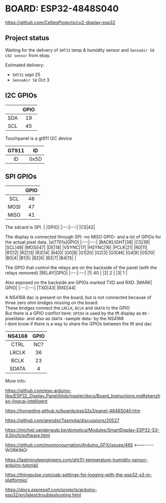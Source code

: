  # BOARD: ESP32-4848S040

https://github.com/CelliesProjects/co2-display-esp32 

## Project status
Waiting for the delivery of `SHT31` temp & humidity sensor and `SenseAir S8 C02 sensor` from ebay.

Estimated delivery: 
-  `SHT31` sept 25 
-  `SenseAir S8` Oct 3


## I2C GPIOs

|  | GPIO |
|:--:|:--:|
|SDA|19|  
|SCL|45|  

Touchpanel is a gt911 I2C device

|GT911|ID|
|:--:|:--:|
|ID |0x5D|  

## SPI GPIOs

|   |GPIO |
|:--:|:--:|
|SCL|48|
|MOSI|47|
|MISO|41|

The sdcard is SPI.
| |GPIO|
|:--:|:--:|
|CS|42|

The display is connected through SPI -no MISO GPIO- and a lot of GPIOs for the actual pixel data.
|st7701s|GPIO|
|:--:|:--:|
|BACKLIGHT|38|
|CS|39|
|SCL|48|
|MOSI|47|
|DE|18|
|VSYNC|17|
|HSYNC|16|
|PCLK|21|
|R0|11|
|R1|12|
|R2|13|
|R3|14|
|R4|0|
|G0|8|
|G1|20|
|G2|3|
|G3|46|
|G4|9|
|G5|10|
|B0|4|
|B1|5|
|B2|6|
|B3|7|
|B4|15|
|

The GPIO that control the relays are on the backside of the panel (with the relays removed)
|RELAY|GPIO|
|:--:|:--:|
|1| 40 |
|2| 2 |
|3| 1 |

Also exposed on the backside are GPIOs marked TXD and RXD.
|MARK| GPIO|
|:--:|:--:|
|TXD|43|
|RXD|44|

A NS4168 dac is present on the board, but is not connected because of three zero ohm bridges missing on the board.<br>
These bridges connect the `LRCLK`, `BCLK` and `SDATA` to the GPIO<br>
But there is a GPIO conflict here: `GPIO4` is used by the tft display as `B0` -pixeldata- and also as `SDATA` -sample data- by the NS4168<br>
I dont know if there is a way to share the GPIOs between the tft and dac

| NS4168 | GPIO |
|:--:|:--:|
|CTRL | NC? |
|LRCLK | 36 |
|BCLK | 23 |
|SDATA | 4 |

More info:

https://github.com/esp-arduino-libs/ESP32_Display_Panel/blob/master/docs/Board_Instructions.md#shenzhen-jingcai-intelligent

https://homeding.github.io/boards/esp32s3/panel-4848S040.htm

https://github.com/arendst/Tasmota/discussions/20527

https://michiel.vanderwulp.be/domotica/Modules/SmartDisplay-ESP32-S3-4.0inch/software.html

https://github.com/moononournation/Arduino_GFX/issues/465 <-------WORKING!

https://lastminuteengineers.com/sht31-temperature-humidity-sensor-arduino-tutorial/

https://thingpulse.com/usb-settings-for-logging-with-the-esp32-s3-in-platformio/

https://docs.espressif.com/projects/arduino-esp32/en/latest/troubleshooting.html